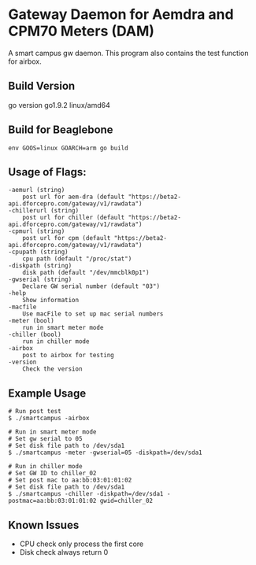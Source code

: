 # Gateway Daemon for Aemdra and CPM70 Meters (DAM)

A smart campus gw daemon. This program also contains the test function for airbox.

## Build Version

go version go1.9.2 linux/amd64

## Build for Beaglebone

````
env GOOS=linux GOARCH=arm go build
````

## Usage of Flags:

````
-aemurl (string)
    post url for aem-dra (default "https://beta2-api.dforcepro.com/gateway/v1/rawdata")
-chillerurl (string)
    post url for chiller (default "https://beta2-api.dforcepro.com/gateway/v1/rawdata")
-cpmurl (string)
    post url for cpm (default "https://beta2-api.dforcepro.com/gateway/v1/rawdata")
-cpupath (string)
    cpu path (default "/proc/stat")
-diskpath (string)
    disk path (default "/dev/mmcblk0p1")
-gwserial (string)
    Declare GW serial number (default "03")
-help
    Show information
-macfile
    Use macFile to set up mac serial numbers 
-meter (bool)
    run in smart meter mode
-chiller (bool)
    run in chiller mode
-airbox
    post to airbox for testing
-version
    Check the version
````

## Example Usage

````
# Run post test
$ ./smartcampus -airbox

# Run in smart meter mode
# Set gw serial to 05
# Set disk file path to /dev/sda1
$ ./smartcampus -meter -gwserial=05 -diskpath=/dev/sda1

# Run in chiller mode
# Set GW ID to chiller_02
# Set post mac to aa:bb:03:01:01:02
# Set disk file path to /dev/sda1
$ ./smartcampus -chiller -diskpath=/dev/sda1 -postmac=aa:bb:03:01:01:02 gwid=chiller_02
````

## Known Issues

*  CPU check only process the first core
*  Disk check always return 0